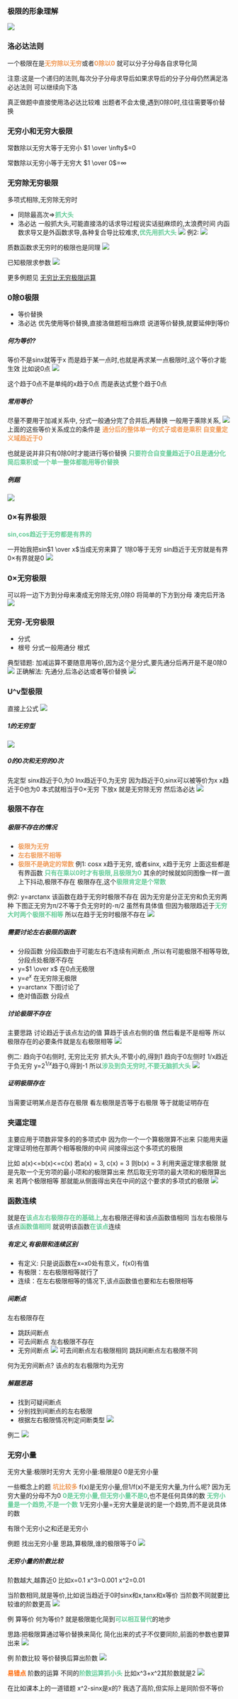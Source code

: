 ### 极限的形象理解
![](img/Pasted%20image%2020221011155000.png)


### 洛必达法则
一个极限在是<font color=#F09B59 style=" font-weight:bold;">无穷除以无穷</font>或者<font color=#F09B59 style=" font-weight:bold;">0除以0</font>
就可以分子分母各自求导化简

注意:这是一个递归的法则,每次分子分母求导后如果求导后的分子分母仍然满足洛必达法则
可以继续向下洛

真正做题中直接使用洛必达比较难
出题者不会太傻,遇到0除0时,往往需要等价替换

### 无穷小和无穷大极限
常数除以无穷大等于无穷小
$1 \over \infty$=0

常数除以无穷小等于无穷大
$1 \over 0$=$\infty$
### 无穷除无穷极限
多项式相除,无穷除无穷时
* 同除最高次=><font color=#66CC99 style=" font-weight:bold;">抓大头</font>
* 洛必达
一般抓大头,可能直接洛的话求导过程说实话挺麻烦的,太浪费时间
内函数求导又是外函数求导,各种复合导比较难求,<font color=#66CC99 style=" font-weight:bold;">优先用抓大头</font>
![](img/Pasted%20image%2020221011155802.png)
例2:
![](img/Pasted%20image%2020221011155959.png)

质数函数求无穷时的极限也是同理
![](img/Pasted%20image%2020221011160341.png)

已知极限求参数
![](img/Pasted%20image%2020221011161136.png)

更多例题见
[无穷比无穷极限运算](数学总结#####无穷比无穷极限运算)

### 0除0极限
* 等价替换
* 洛必达
优先使用等价替换,直接洛做题相当麻烦
说道等价替换,就要延伸到等价

##### 何为等价?
等价不是sinx就等于x
而是趋于某一点时,也就是再求某一点极限时,这个等价才能生效
比如说0点
![](img/Pasted%20image%2020221012143751.png)

这个趋于0点不是单纯的x趋于0点
而是表达式整个趋于0点

##### 常用等价
尽量不要用于加减关系中,
分式一般通分完了合并后,再替换
一般用于乘除关系,
![](img/Pasted%20image%2020221012152151.png)
上面的这些等价关系成立的条件是
<font color=#F09B59 style=" font-weight:bold;">通分后的整体单一的式子或者是乘积</font>
<font color=#F09B59 style=" font-weight:bold;">自变量定义域趋近于0</font>

也就是说并非只有0除0时才能进行等价替换
<font color=#66CC99 style=" font-weight:bold;">只要符合自变量趋近于0且是通分化简后乘积或一个单一整体都能用等价替换</font>


##### 例题
![](img/Pasted%20image%2020221012152504.png)
### 0×有界极限
<font color=#66CC99 style=" font-weight:bold;">sin,cos趋近于无穷都是有界的</font>

一开始我把sin$1 \over x$当成无穷来算了
1除0等于无穷
sin趋近于无穷就是有界
0×有界就是0
![](img/Pasted%20image%2020221012155020.png)

### 0×无穷极限
可以将一边下方到分母来凑成无穷除无穷,0除0
将简单的下方到分母
凑完后开洛
![](img/Pasted%20image%2020221012155949.png)

### 无穷-无穷极限
* 分式
* 根号
分式一般用通分
根式

典型错题:
加减运算不要随意用等价,因为这个是分式,要先通分后再开是不是0除0
![](img/Pasted%20image%2020221012160208.png)
正确解法:
先通分,后洛必达或者等价替换
![](img/Pasted%20image%2020221012160533.png)

### U^v型极限

直接上公式
![](img/Pasted%20image%2020221012161739.png)

##### 1的无穷型
![](img/Pasted%20image%2020221012161706.png)

##### 0的0次和无穷的0次
先定型
sinx趋近于0,为0
lnx趋近于0,为无穷
因为趋近于0,sinx可以被等价为x
x趋近于0也为0
本式就相当于0×无穷
下放x
就是无穷除无穷
然后洛必达
![](img/Pasted%20image%2020221012162116.png)


### 极限不存在
##### 极限不存在的情况
* <font color=#F09B59 style=" font-weight:bold;">极限为无穷</font>
* <font color=#F09B59 style=" font-weight:bold;">左右极限不相等</font>
* <font color=#F09B59 style=" font-weight:bold;">极限不是确定的常数</font>
例1:
cosx   x趋于无穷,
或者sinx, x趋于无穷
上面这些都是有界函数
<font color=#66CC99 style=" font-weight:bold;">只有在乘以0时才有极限,且极限为0</font>
其余的时候就如同图像一样一直上下抖动,极限不存在
极限存在,这个<font color=#66CC99 style=" font-weight:bold;">极限肯定是个常数</font>

例2:
y=arctanx
该函数在趋于无穷时极限不存在
因为无穷是分正无穷和负无穷两种
下图正无穷为π/2不等于负无穷时的-π/2
虽然有具体值
但因为极限趋近于<font color=#66CC99 style=" font-weight:bold;">无穷大时两个极限不相等</font>
所以在趋于无穷时极限不存在
![](img/Pasted%20image%2020221012171757.png)


##### 需要讨论左右极限的函数
* 分段函数
分段函数由于可能左右不连续有间断点
,所以有可能极限不相等导致,分段点处极限不存在
* y=$1 \over x$
在0点无极限
* y=$e^{x}$
在无穷除无极限
* y=arctanx
下图讨论了
* 绝对值函数
分段点



##### 讨论极限不存在
主要思路
讨论趋近于该点左边的值
算趋于该点右侧的值
然后看是不是相等
所以极限存在的必要条件就是左右极限相等
![](img/Pasted%20image%2020221012174606.png)


例二:
趋向于0右侧时,
无穷比无穷
抓大头,不管小的,得到1
趋向于0左侧时
1/x趋近于负无穷
y=$2^{1/x}$趋于0,得到-1
所以<font color=#66CC99 style=" font-weight:bold;">涉及到负无穷时,不要无脑抓大头</font>
![](img/Pasted%20image%2020221012192300.png)

##### 证明极限存在
当需要证明某点是否存在极限
看左极限是否等于右极限
等于就能证明存在

### 夹逼定理
主要应用于项数非常多的的多项式中
因为你一个一个算极限算不出来
只能用夹逼定理证明他在那两个相等极限的中间
间接得出这个多项式的极限

比如
a(x)<=b(x)<=c(x)
若a(x) = 3, c(x) = 3
则b(x) = 3
利用夹逼定理求极限
就是先取一个无穷项的最小项和的极限算出来
然后取无穷项的最大项和的极限算出来
若两个极限相等
那就能从侧面得出夹在中间的这个要求的多项式的极限
![](img/Pasted%20image%2020221012195319.png)


### 函数连续
就是在<font color=#66CC99 style=" font-weight:bold;">该点左右极限存在的基础上</font>,左右极限还得和该点函数值相同
当左右极限与该点<font color=#66CC99 style=" font-weight:bold;">函数值相同</font>
就说明该函数<font color=#66CC99 style=" font-weight:bold;">在该点</font>连续


##### 有定义,有极限和连续区别
* 有定义:   只是说函数在x=x0处有意义，f(x0)有值
* 有极限：左右极限相等就行了
* 连续：在左右极限相等的情况下,该点函数值也要和左右极限相等


##### 间断点
左右极限存在
* 跳跃间断点
* 可去间断点
左右极限不存在
* 无穷间断点
![](img/Pasted%20image%2020221013102039.png)
可去间断点左右极限相同
跳跃间断点左右极限不同



何为无穷间断点?
该点的左右极限均为无穷

##### 解题思路
* 找到可疑间断点
* 分别找到间断点的左右极限
* 根据左右极限情况判定间断类型
![](img/Pasted%20image%2020221013115526.png)

例二
![](img/Pasted%20image%2020221013115613.png)


### 无穷小量
无穷大量:极限时无穷大
无穷小量:极限是0
0是无穷小量

一些概念上的题
<font color=#F09B59 style=" font-weight:bold;">坑比较多</font>
f(x)是无穷小量,但1/f(x)不是无穷大量,为什么呢?
因为无穷大量的分母不为0
<font color=#66CC99 style=" font-weight:bold;">0是无穷小量,但无穷小量不是0</font>,也不是任何具体的数
<font color=#66CC99 style=" font-weight:bold;">无穷小量是一个趋势,不是一个数</font>
1/无穷小量=无穷大量是说的是一个趋势,而不是说具体的数

有限个无穷小之和还是无穷小

例题
找出无穷小量
思路,算极限,谁的极限等于0
![](img/Pasted%20image%2020221014152348.png)


##### 无穷小量的阶数比较
阶数越大,越靠近0
比如x=0.1
x^3=0.001   x^2=0.01

当阶数相同,就是等价,比如说当趋近于0时sinx和x,tanx和x等价
当阶数不同就要比较谁的阶数更高
![](img/Pasted%20image%2020221014153839.png)


例
算等价
何为等价?
就是极限能化简到<font color=#66CC99 style=" font-weight:bold;">可以相互替代</font>的地步

思路:把极限算通过等价替换来简化
简化出来的式子不仅要同阶,前面的参数也要算出来
![](img/Pasted%20image%2020221014155125.png)

例
阶数比较
等价替换后算出阶数
![](img/Pasted%20image%2020221014160455.png)

<font color=#FF6666* style=" font-weight:bold;">易错点</font>
阶数的运算
不同的<font color=#66CC99 style=" font-weight:bold;">阶数运算抓小头</font>
比如x^3+x^2其阶数就是2
![](img/Pasted%20image%2020221014160651.png)

在比如课本上的一道错题
x^2-sinx是x的?
我选了高阶,但实际上是同阶但不等价




